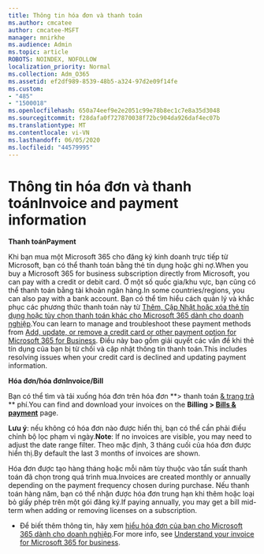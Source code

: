 ```yaml
---
title: Thông tin hóa đơn và thanh toán
ms.author: cmcatee
author: cmcatee-MSFT
manager: mnirkhe
ms.audience: Admin
ms.topic: article
ROBOTS: NOINDEX, NOFOLLOW
localization_priority: Normal
ms.collection: Adm_O365
ms.assetid: ef2df989-8539-48b5-a324-97d2e09f14fe
ms.custom:
- "485"
- "1500018"
ms.openlocfilehash: 650a74eef9e2e2051c99e78b8ec1c7e8a35d3048
ms.sourcegitcommit: f28dafa0f727870038f72bc904da926daf4ec07b
ms.translationtype: MT
ms.contentlocale: vi-VN
ms.lasthandoff: 06/05/2020
ms.locfileid: "44579995"
---
```

# <a name="invoice-and-payment-information"></a><span data-ttu-id="fb9f5-102">Thông tin hóa đơn và thanh toán</span><span class="sxs-lookup"><span data-stu-id="fb9f5-102">Invoice and payment information</span></span>

<span data-ttu-id="fb9f5-103">**Thanh toán**</span><span class="sxs-lookup"><span data-stu-id="fb9f5-103">**Payment**</span></span>

<span data-ttu-id="fb9f5-104">Khi bạn mua một Microsoft 365 cho đăng ký kinh doanh trực tiếp từ Microsoft, bạn có thể thanh toán bằng thẻ tín dụng hoặc ghi nợ.</span><span class="sxs-lookup"><span data-stu-id="fb9f5-104">When you buy a Microsoft 365 for business subscription directly from Microsoft, you can pay with a credit or debit card.</span></span>  <span data-ttu-id="fb9f5-105">Ở một số quốc gia/khu vực, bạn cũng có thể thanh toán bằng tài khoản ngân hàng.</span><span class="sxs-lookup"><span data-stu-id="fb9f5-105">In some countries/regions, you can also pay with a bank account.</span></span>  <span data-ttu-id="fb9f5-106">Bạn có thể tìm hiểu cách quản lý và khắc phục các phương thức thanh toán này từ [Thêm, Cập Nhật hoặc xóa thẻ tín dụng hoặc tùy chọn thanh toán khác cho Microsoft 365 dành cho doanh nghiệp](https://go.microsoft.com/fwlink/?linkid=2118133).</span><span class="sxs-lookup"><span data-stu-id="fb9f5-106">You can learn to manage and troubleshoot these payment methods from [Add, update, or remove a credit card or other payment option for Microsoft 365 for Business](https://go.microsoft.com/fwlink/?linkid=2118133).</span></span>  <span data-ttu-id="fb9f5-107">Điều này bao gồm giải quyết các vấn đề khi thẻ tín dụng của bạn bị từ chối và cập nhật thông tin thanh toán.</span><span class="sxs-lookup"><span data-stu-id="fb9f5-107">This includes resolving issues when your credit card is declined and updating payment information.</span></span>

<span data-ttu-id="fb9f5-108">**Hóa đơn/hóa đơn**</span><span class="sxs-lookup"><span data-stu-id="fb9f5-108">**Invoice/Bill**</span></span>

<span data-ttu-id="fb9f5-109">Bạn có thể tìm và tải xuống hóa đơn trên hóa đơn \*\*> thanh toán [& trang trả](https://go.microsoft.com/fwlink/p/?linkid=848039) \*\* phí.</span><span class="sxs-lookup"><span data-stu-id="fb9f5-109">You can find and download your invoices on the **Billing > [Bills & payment](https://go.microsoft.com/fwlink/p/?linkid=848039)** page.</span></span>  

<span data-ttu-id="fb9f5-110">**Lưu ý**: nếu không có hóa đơn nào được hiển thị, bạn có thể cần phải điều chỉnh bộ lọc phạm vi ngày.</span><span class="sxs-lookup"><span data-stu-id="fb9f5-110">**Note**: If no invoices are visible, you may need to adjust the date range filter.</span></span>  <span data-ttu-id="fb9f5-111">Theo mặc định, 3 tháng cuối của hóa đơn được hiển thị.</span><span class="sxs-lookup"><span data-stu-id="fb9f5-111">By default the last 3 months of invoices are shown.</span></span>

<span data-ttu-id="fb9f5-112">Hóa đơn được tạo hàng tháng hoặc mỗi năm tùy thuộc vào tần suất thanh toán đã chọn trong quá trình mua.</span><span class="sxs-lookup"><span data-stu-id="fb9f5-112">Invoices are created monthly or annually depending on the payment frequency chosen during purchase.</span></span>  <span data-ttu-id="fb9f5-113">Nếu thanh toán hàng năm, bạn có thể nhận được hóa đơn trung hạn khi thêm hoặc loại bỏ giấy phép trên một gói đăng ký.</span><span class="sxs-lookup"><span data-stu-id="fb9f5-113">If paying annually, you may get a bill mid-term when adding or removing licenses on a subscription.</span></span>
 
- <span data-ttu-id="fb9f5-114">Để biết thêm thông tin, hãy xem [hiểu hóa đơn của bạn cho Microsoft 365 dành cho doanh nghiệp](https://go.microsoft.com/fwlink/?linkid=2119101).</span><span class="sxs-lookup"><span data-stu-id="fb9f5-114">For more info, see [Understand your invoice for Microsoft 365 for business](https://go.microsoft.com/fwlink/?linkid=2119101).</span></span>
